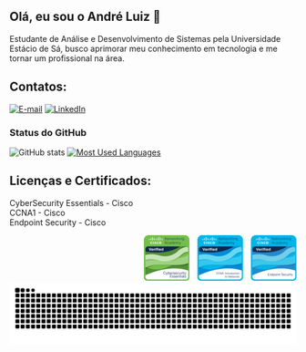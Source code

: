 ## Olá, eu sou o André Luiz 👋

Estudante de Análise e Desenvolvimento de Sistemas pela Universidade Estácio de Sá, busco aprimorar meu conhecimento em tecnologia e me tornar um profissional na área.



<h2 align="left">Contatos:</h2>


[![E-mail](https://img.shields.io/badge/-Email-000?style=for-the-badge&logo=microsoft-outlook&logoColor=FFFFFF&color=0077B3)](mailto:andreluizgomes43@hotmail.com)
[![LinkedIn](https://img.shields.io/badge/-LinkedIn-000?style=for-the-badge&logo=linkedin&logoColor=FFFFFF&color=0077B3)](https://www.linkedin.com/in/andreluizgda)


<div style="text-align: left;" align="left">
  <h3>Status do GitHub</h3>
  <img src="https://github-readme-stats-git-masterrstaa-rickstaa.vercel.app/api?username=andreluizgda&hide_title=true&show_icons=true&include_all_commits=false&count_private=true&line_height=25&hide=issues&bg_color=000&title_color=0077B3&text_color=FFF&border_radius=3&border_color=0077B3&icon_color=0077B3&theme=jolly" alt="GitHub stats">

<a href="https://github.com/andreluizgda/github-readme-stats">
<img src="https://github-readme-stats-git-masterrstaa-rickstaa.vercel.app/api/top-langs/?username=andreluizgda&line_height=10&card_width=290&layout=compact&hide_title=false&count_private=true&langs_count=4&show_icons=true&title_color=0077B3&hide=html,scss,less&bg_color=000&text_color=8B8B8B&border_radius=3&border_color=0077B3&count_private=true" alt="Most Used Languages">
  </a>
</div>


<h2 align="left">Licenças e Certificados:</h2>

CyberSecurity Essentials - Cisco<br>
CCNA1 - Cisco <br>
Endpoint Security - Cisco<br>
<div style="text-align: right;">
    <img alt="" height="80px" src="CyberEssentials.png" style="margin-left: 10px;">
    <img alt="" height="80px" src="CCNAITN__1_.png" style="margin-left: 10px;">
    <img alt="" height="80px" src="EndpointSecurity.png" style="margin-left: 10px;">
</div>

<picture align="center">
  <source media="(prefers-color-scheme: dark)" srcset="https://raw.githubusercontent.com/andreluizgda/andreluizgda/output/github-contribution-grid-snake-dark.svg">
  <source media="(prefers-color-scheme: light)" srcset="https://raw.githubusercontent.com/andreluizgda/andreluizgda/output/github-contribution-grid-snake-dark.svg">
  <img align="center" alt="github contribution grid snake animation" src="https://raw.githubusercontent.com/andreluizgda/andreluizgda/output/github-contribution-grid-snake.svg">
</picture>


